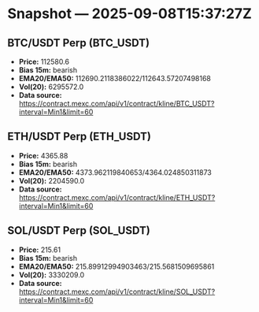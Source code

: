 # Snapshot — 2025-09-08T15:37:27Z

## BTC/USDT Perp (BTC_USDT)
- **Price:** 112580.6
- **Bias 15m:** bearish
- **EMA20/EMA50:** 112690.2118386022/112643.57207498168
- **Vol(20):** 6295572.0
- **Data source:** https://contract.mexc.com/api/v1/contract/kline/BTC_USDT?interval=Min1&limit=60

## ETH/USDT Perp (ETH_USDT)
- **Price:** 4365.88
- **Bias 15m:** bearish
- **EMA20/EMA50:** 4373.962119840653/4364.024850311873
- **Vol(20):** 2204590.0
- **Data source:** https://contract.mexc.com/api/v1/contract/kline/ETH_USDT?interval=Min1&limit=60

## SOL/USDT Perp (SOL_USDT)
- **Price:** 215.61
- **Bias 15m:** bearish
- **EMA20/EMA50:** 215.89912994903463/215.5681509695861
- **Vol(20):** 3330209.0
- **Data source:** https://contract.mexc.com/api/v1/contract/kline/SOL_USDT?interval=Min1&limit=60
